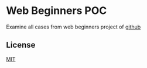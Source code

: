 # Web Beginners POC

Examine all cases from web beginners project of [github](https://github.com/gejun2008/Web-Dev-For-Beginners)

## License
[MIT](https://choosealicense.com/licenses/mit/)